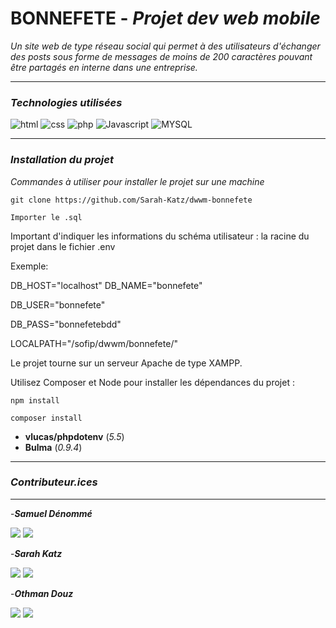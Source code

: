 # **BONNEFETE** - *Projet dev web mobile*
*Un site web de type réseau social qui permet à des utilisateurs d'échanger des posts sous forme de messages de moins de 200 caractères pouvant être partagés en interne dans une entreprise.*
___
### *Technologies utilisées*


![html](https://img.shields.io/badge/HTML-239120?style=for-the-badge&logo=html5&logoColor=white)
![css](https://img.shields.io/badge/CSS-239120?&style=for-the-badge&logo=css3&logoColor=white)
![php](https://img.shields.io/badge/PHP-777BB4?style=for-the-badge&logo=php&logoColor=white)
![Javascript](https://img.shields.io/badge/JavaScript-F7DF1E?style=for-the-badge&logo=javascript&logoColor=black)
![MYSQL](https://img.shields.io/badge/MySQL-00000F?style=for-the-badge&logo=mysql&logoColor=white)
___
### *Installation du projet*
*Commandes à utiliser pour installer le projet sur une machine*
```
git clone https://github.com/Sarah-Katz/dwwm-bonnefete
```
```
Importer le .sql
```


Important d'indiquer les informations du schéma utilisateur : la racine du projet dans le fichier .env

Exemple:

DB_HOST="localhost"
DB_NAME="bonnefete"

DB_USER="bonnefete"

DB_PASS="bonnefetebdd"

LOCALPATH="/sofip/dwwm/bonnefete/"

Le projet tourne sur un serveur Apache de type XAMPP.




Utilisez Composer et Node pour installer les dépendances du projet :

```
npm install
```
 
```
composer install
```
- **vlucas/phpdotenv** (*5.5*)
- **Bulma** (*0.9.4*)
___
### *Contributeur.ices*
___
-***Samuel Dénommé***

<a href="https://github.com/bunnyhopper363"><img src="https://img.shields.io/badge/GitHub-100000?style=for-the-badge&logo=github&logoColor=white"></img></a>
<a href="https://www.linkedin.com/in/samuel-d%C3%A9nomm%C3%A9-7b9943280/]"><img src="https://img.shields.io/badge/LinkedIn-0077B5?style=for-the-badge&logo=linkedin&logoColor=white"></img></a> 

-***Sarah Katz***

<a href="[LIEN_GITHUB]"><img src="https://img.shields.io/badge/GitHub-100000?style=for-the-badge&logo=github&logoColor=white"></img></a>
<a href="[LIEN_LINKEDIN]"><img src="https://img.shields.io/badge/LinkedIn-0077B5?style=for-the-badge&logo=linkedin&logoColor=white"></img></a>  

-***Othman Douz***

<a href="[https://github.com/Othman59]"><img src="https://img.shields.io/badge/GitHub-100000?style=for-the-badge&logo=github&logoColor=white"></img></a>
<a href="[https://www.linkedin.com/in/othman-douz-22ab1a251/]"><img src="https://img.shields.io/badge/LinkedIn-0077B5?style=for-the-badge&logo=linkedin&logoColor=white"></img></a>